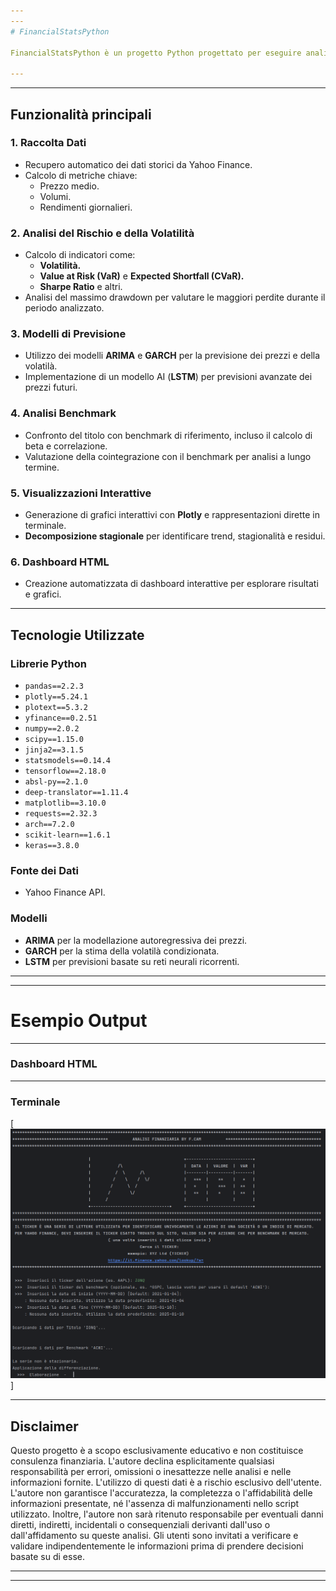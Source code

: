 ```yaml
---
---
# FinancialStatsPython

FinancialStatsPython è un progetto Python progettato per eseguire analisi finanziarie dettagliate su azioni e indici di mercato. Questo script automatizza la raccolta dei dati, l'analisi del rischio, la generazione di grafici interattivi e la previsione dei prezzi, combinando tecniche statistiche avanzate con l'intelligenza artificiale. L'obiettivo è fornire uno strumento completo per la valutazione delle performance di mercato e la gestione del rischio.

---
```

---

## **Funzionalità principali**

### 1. Raccolta Dati
- Recupero automatico dei dati storici da Yahoo Finance.
- Calcolo di metriche chiave:
  - Prezzo medio.
  - Volumi.
  - Rendimenti giornalieri.

### 2. Analisi del Rischio e della Volatilità
- Calcolo di indicatori come:
  - **Volatilità.**
  - **Value at Risk (VaR)** e **Expected Shortfall (CVaR).**
  - **Sharpe Ratio** e altri.
- Analisi del massimo drawdown per valutare le maggiori perdite durante il periodo analizzato.

### 3. Modelli di Previsione
- Utilizzo dei modelli **ARIMA** e **GARCH** per la previsione dei prezzi e della volatilà.
- Implementazione di un modello AI (**LSTM**) per previsioni avanzate dei prezzi futuri.

### 4. Analisi Benchmark
- Confronto del titolo con benchmark di riferimento, incluso il calcolo di beta e correlazione.
- Valutazione della cointegrazione con il benchmark per analisi a lungo termine.

### 5. Visualizzazioni Interattive
- Generazione di grafici interattivi con **Plotly** e rappresentazioni dirette in terminale.
- **Decomposizione stagionale** per identificare trend, stagionalità e residui.

### 6. Dashboard HTML
- Creazione automatizzata di dashboard interattive per esplorare risultati e grafici.

---

## **Tecnologie Utilizzate**

### Librerie Python
- `pandas==2.2.3`
- `plotly==5.24.1`
- `plotext==5.3.2`
- `yfinance==0.2.51`
- `numpy==2.0.2`
- `scipy==1.15.0`
- `jinja2==3.1.5`
- `statsmodels==0.14.4`
- `tensorflow==2.18.0`
- `absl-py==2.1.0`
- `deep-translator==1.11.4`
- `matplotlib==3.10.0`
- `requests==2.32.3`
- `arch==7.2.0`
- `scikit-learn==1.6.1`
- `keras==3.8.0`

### Fonte dei Dati
- Yahoo Finance API.

### Modelli
- **ARIMA** per la modellazione autoregressiva dei prezzi.
- **GARCH** per la stima della volatilà condizionata.
- **LSTM** per previsioni basate su reti neurali ricorrenti.

---
---


# Esempio Output 

---
### Dashboard HTML
---
### Terminale
[![Output](https://github.com/fr-cm/FinancialStatsPython/blob/Example/ITA_code/AssetsEX/Example_output_on_terminal_IT.png)]


---
## **Disclaimer**
Questo progetto è a scopo esclusivamente educativo e non costituisce consulenza finanziaria. L'autore declina esplicitamente qualsiasi responsabilità per errori, omissioni o inesattezze nelle analisi e nelle informazioni fornite. L'utilizzo di questi dati è a rischio esclusivo dell'utente. L'autore non garantisce l'accuratezza, la completezza o l'affidabilità delle informazioni presentate, né l'assenza di malfunzionamenti nello script utilizzato. Inoltre, l'autore non sarà ritenuto responsabile per eventuali danni diretti, indiretti, incidentali o consequenziali derivanti dall'uso o dall'affidamento su queste analisi. Gli utenti sono invitati a verificare e validare indipendentemente le informazioni prima di prendere decisioni basate su di esse.

---
---
